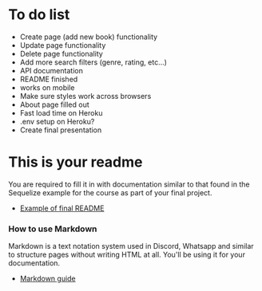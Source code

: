 # To do list
* Create page (add new book) functionality
* Update page functionality
* Delete page functionality
* Add more search filters (genre, rating, etc...)
* API documentation
* README finished 
* works on mobile
* Make sure styles work across browsers
* About page filled out
* Fast load time on Heroku
* .env setup on Heroku?
* Create final presentation




# This is your readme
You are required to fill it in with documentation similar to that found in the Sequelize example for the course as part of your final project.
* [Example of final README](https://github.com/Berniez88/finalproject377/blob/main/README.md)


### How to use Markdown
Markdown is a text notation system used in Discord, Whatsapp and similar to structure pages without writing HTML at all. You'll be using it for your documentation.
* [Markdown guide](https://www.markdownguide.org/cheat-sheet/)